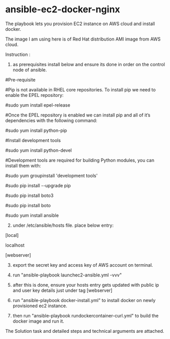 # ansible-ec2-docker-nginx

The playbook lets you provision EC2 instance on AWS cloud and install docker.

The image I am using here is of Red Hat distribution AMI image from AWS cloud.

Instruction :

1) as prerequisites install below and ensure its done in order on the control node of ansible.

#Pre-requisite

#Pip is not available in RHEL core repositories. To install pip we need to enable the EPEL repository:

#sudo yum install epel-release

#Once the EPEL repository is enabled we can install pip and all of it’s dependencies with the following command:

#sudo yum install python-pip

#Install development tools

#sudo yum install python-devel

#Development tools are required for building Python modules, you can install them with:

#sudo yum groupinstall 'development tools'

#sudo pip install --upgrade pip

#sudo pip install boto3

#sudo pip install boto

#sudo yum install ansible

2) under /etc/ansible/hosts file. place below entry:

[local]

localhost

[webserver]

3) export the secret key and access key of AWS account on terminal.

4) run "ansible-playbook launchec2-ansible.yml -vvv"

5) after this is done, ensure your hosts entry gets updated with public ip and user key details just under tag [webserver]

6) run "ansible-playbook docker-install.yml" to install docker on newly provisioned ec2 instance.

7) then run "ansible-playbook rundockercontainer-curl.yml" to build the docker image and run it.

The Solution task and detailed steps and technical arguments are attached.

